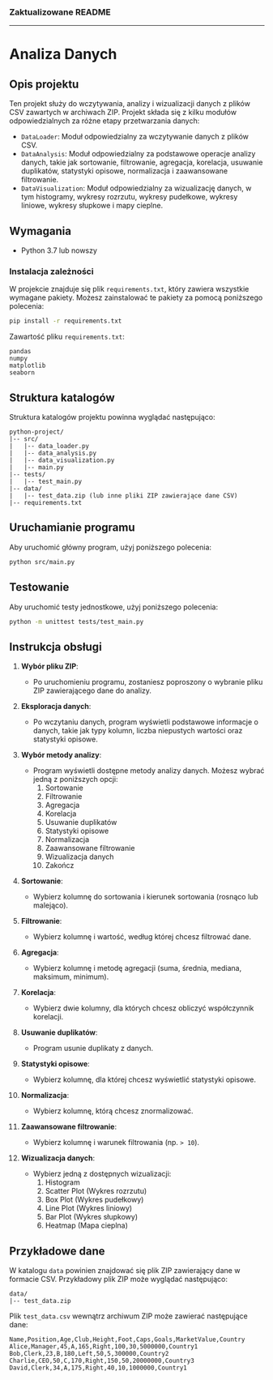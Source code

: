 ### Zaktualizowane README

---

# Analiza Danych

## Opis projektu

Ten projekt służy do wczytywania, analizy i wizualizacji danych z plików CSV zawartych w archiwach ZIP. Projekt składa się z kilku modułów odpowiedzialnych za różne etapy przetwarzania danych:

- `DataLoader`: Moduł odpowiedzialny za wczytywanie danych z plików CSV.
- `DataAnalysis`: Moduł odpowiedzialny za podstawowe operacje analizy danych, takie jak sortowanie, filtrowanie, agregacja, korelacja, usuwanie duplikatów, statystyki opisowe, normalizacja i zaawansowane filtrowanie.
- `DataVisualization`: Moduł odpowiedzialny za wizualizację danych, w tym histogramy, wykresy rozrzutu, wykresy pudełkowe, wykresy liniowe, wykresy słupkowe i mapy cieplne.

## Wymagania

- Python 3.7 lub nowszy

### Instalacja zależności

W projekcie znajduje się plik `requirements.txt`, który zawiera wszystkie wymagane pakiety. Możesz zainstalować te pakiety za pomocą poniższego polecenia:

```bash
pip install -r requirements.txt
```

Zawartość pliku `requirements.txt`:

```
pandas
numpy
matplotlib
seaborn
```

## Struktura katalogów

Struktura katalogów projektu powinna wyglądać następująco:

```
python-project/
|-- src/
|   |-- data_loader.py
|   |-- data_analysis.py
|   |-- data_visualization.py
|   |-- main.py
|-- tests/
|   |-- test_main.py
|-- data/
|   |-- test_data.zip (lub inne pliki ZIP zawierające dane CSV)
|-- requirements.txt
```

## Uruchamianie programu

Aby uruchomić główny program, użyj poniższego polecenia:

```bash
python src/main.py
```

## Testowanie

Aby uruchomić testy jednostkowe, użyj poniższego polecenia:

```bash
python -m unittest tests/test_main.py
```

## Instrukcja obsługi

1. **Wybór pliku ZIP**:

   - Po uruchomieniu programu, zostaniesz poproszony o wybranie pliku ZIP zawierającego dane do analizy.

2. **Eksploracja danych**:

   - Po wczytaniu danych, program wyświetli podstawowe informacje o danych, takie jak typy kolumn, liczba niepustych wartości oraz statystyki opisowe.

3. **Wybór metody analizy**:

   - Program wyświetli dostępne metody analizy danych. Możesz wybrać jedną z poniższych opcji:
     1. Sortowanie
     2. Filtrowanie
     3. Agregacja
     4. Korelacja
     5. Usuwanie duplikatów
     6. Statystyki opisowe
     7. Normalizacja
     8. Zaawansowane filtrowanie
     9. Wizualizacja danych
     10. Zakończ

4. **Sortowanie**:

   - Wybierz kolumnę do sortowania i kierunek sortowania (rosnąco lub malejąco).

5. **Filtrowanie**:

   - Wybierz kolumnę i wartość, według której chcesz filtrować dane.

6. **Agregacja**:

   - Wybierz kolumnę i metodę agregacji (suma, średnia, mediana, maksimum, minimum).

7. **Korelacja**:

   - Wybierz dwie kolumny, dla których chcesz obliczyć współczynnik korelacji.

8. **Usuwanie duplikatów**:

   - Program usunie duplikaty z danych.

9. **Statystyki opisowe**:

   - Wybierz kolumnę, dla której chcesz wyświetlić statystyki opisowe.

10. **Normalizacja**:

    - Wybierz kolumnę, którą chcesz znormalizować.

11. **Zaawansowane filtrowanie**:

    - Wybierz kolumnę i warunek filtrowania (np. `> 10`).

12. **Wizualizacja danych**:
    - Wybierz jedną z dostępnych wizualizacji:
      1. Histogram
      2. Scatter Plot (Wykres rozrzutu)
      3. Box Plot (Wykres pudełkowy)
      4. Line Plot (Wykres liniowy)
      5. Bar Plot (Wykres słupkowy)
      6. Heatmap (Mapa cieplna)

## Przykładowe dane

W katalogu `data` powinien znajdować się plik ZIP zawierający dane w formacie CSV. Przykładowy plik ZIP może wyglądać następująco:

```
data/
|-- test_data.zip
```

Plik `test_data.csv` wewnątrz archiwum ZIP może zawierać następujące dane:

```
Name,Position,Age,Club,Height,Foot,Caps,Goals,MarketValue,Country
Alice,Manager,45,A,165,Right,100,30,5000000,Country1
Bob,Clerk,23,B,180,Left,50,5,300000,Country2
Charlie,CEO,50,C,170,Right,150,50,20000000,Country3
David,Clerk,34,A,175,Right,40,10,1000000,Country1
```
